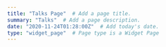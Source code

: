 ```yaml
---
title: "Talks Page"  # Add a page title.
summary: "Talks"  # Add a page description.
date: "2020-11-24T01:28:00Z"  # Add today's date.
type: "widget_page"  # Page type is a Widget Page
---
```

